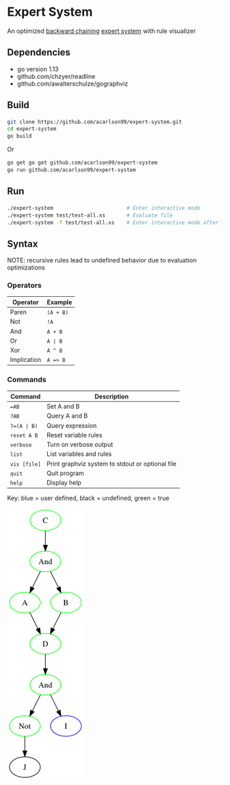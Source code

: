 # Expert System

An optimized [backward chaining](https://en.wikipedia.org/wiki/Backward_chaining) [expert system](https://en.wikipedia.org/wiki/Expert_system) with rule visualizer

## Dependencies

* go version 1.13
* github.com/chzyer/readline
* github.com/awalterschulze/gographviz

## Build

```bash
git clone https://github.com/acarlson99/expert-system.git
cd expert-system
go build
```

Or

```bash
go get go get github.com/acarlson99/expert-system
go run github.com/acarlson99/expert-system
```

## Run

```bash
./expert-system                        # Enter interactive mode
./expert-system test/test-all.xs       # Evaluate file
./expert-system -f test/test-all.xs    # Enter interactive mode after file evaluated
```

## Syntax

NOTE: recursive rules lead to undefined behavior due to evaluation optimizations

### Operators

| Operator    | Example   |
| -           | -         |
| Paren       | `(A + B)` |
| Not         | `!A`      |
| And         | `A + B`   |
| Or          | `A \| B`  |
| Xor         | `A ^ B`   |
| Implication | `A => B`  |

### Commands

| Command      | Description                                      |
| -            | -                                                |
| `=AB`        | Set A and B                                      |
| `?AB`        | Query A and B                                    |
| `?=(A \| B)` | Query expression                                 |
| `reset A B`  | Reset variable rules                             |
| `verbose`    | Turn on verbose output                           |
| `list`       | List variables and rules                         |
| `vis [file]` | Print graphviz system to stdout or optional file |
| `quit`       | Quit program                                     |
| `help`       | Display help                                     |

Key: blue = user defined, black = undefined, green = true

![thing](./resources/rules.png)
